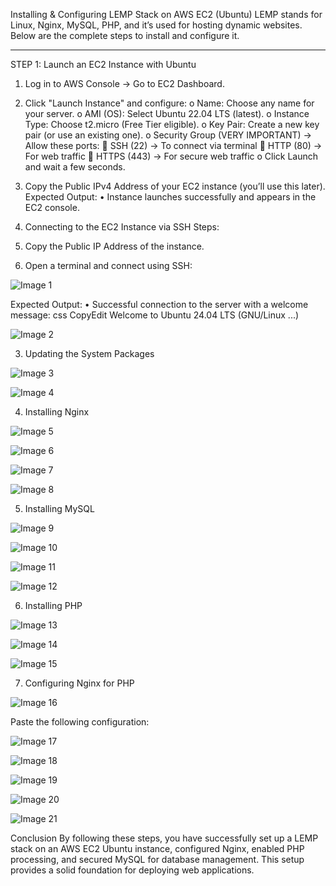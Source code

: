 Installing & Configuring LEMP Stack on AWS EC2 (Ubuntu)
LEMP stands for Linux, Nginx, MySQL, PHP, and it’s used for hosting dynamic websites. Below are the complete steps to install and configure it.
________________________________________
STEP 1: Launch an EC2 Instance with Ubuntu
1.	Log in to AWS Console → Go to EC2 Dashboard.
2.	Click "Launch Instance" and configure: 
o	Name: Choose any name for your server.
o	AMI (OS): Select Ubuntu 22.04 LTS (latest).
o	Instance Type: Choose t2.micro (Free Tier eligible).
o	Key Pair: Create a new key pair (or use an existing one).
o	Security Group (VERY IMPORTANT) → Allow these ports: 
	SSH (22) → To connect via terminal
	HTTP (80) → For web traffic
	HTTPS (443) → For secure web traffic
o	Click Launch and wait a few seconds.
3.	Copy the Public IPv4 Address of your EC2 instance (you’ll use this later).
Expected Output:
•	Instance launches successfully and appears in the EC2 console.



2. Connecting to the EC2 Instance via SSH
Steps:
1.	Copy the Public IP Address of the instance.
2.	Open a terminal and connect using SSH: 

![Image 1](images/image1.png)
 
Expected Output:
•	Successful connection to the server with a welcome message: 
css
CopyEdit
Welcome to Ubuntu 24.04 LTS (GNU/Linux ...)


 ![Image 2](images/image2.png)


3. Updating the System Packages
 
 
![Image 3](images/image3.png)


![Image 4](images/image4.png)


4.	Installing Nginx
 
 ![Image 5](images/image5.png)

 ![Image 6](images/image6.png)

 ![Image 7](images/image7.png)

 ![Image 8](images/image8.png)


5.	Installing MySQL

![Image 9](images/image9.png)

![Image 10](images/image10.png)

![Image 11](images/image11.png)

![Image 12](images/image12.png)
 


6.	Installing PHP
 
 ![Image 13](images/image13.png)

 ![Image 14](images/image4.png)

 ![Image 15](images/image15.png)




7.	Configuring Nginx for PHP

![Image 16](images/image16.png)
 
Paste the following configuration:
      
 ![Image 17](images/image17.png)

 ![Image 18](images/image18.png)

 ![Image 19](images/image19.png)

 ![Image 20](images/image20.png)

 ![Image 21](images/image21.png)
 
 
 

Conclusion
By following these steps, you have successfully set up a LEMP stack on an AWS EC2 Ubuntu instance, configured Nginx, enabled PHP processing, and secured MySQL for database management.
This setup provides a solid foundation for deploying web applications.


